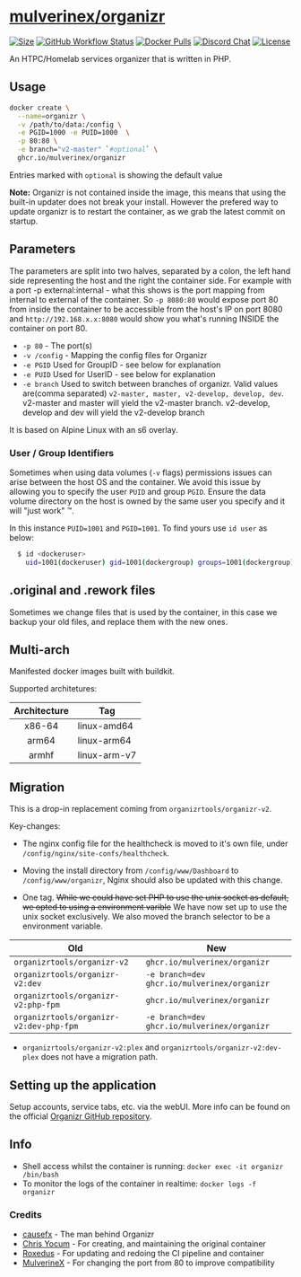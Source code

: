 # [mulverinex/organizr](https://github.com/MulverineX/docker-organizr)

[![Size](https://img.shields.io/docker/image-size/mulverinex/organizr?color=402885&style=for-the-badge)](https://hub.docker.com/r/mulverinex/organizr/)
[![GitHub Workflow Status](https://img.shields.io/github/workflow/status/organizr/docker-organizr/Build%20Container?color=402885&style=for-the-badge&logo=github&logoColor=41add3)](https://github.com/organizr/docker-organizr/actions?query=workflow%3A%22Build+Container%22)
[![Docker Pulls](https://img.shields.io/docker/pulls/mulverinex/organizr?color=402885&style=for-the-badge&logo=docker&logoColor=41add3)](https://hub.docker.com/r/mulverinex/organizr/)
[![Discord Chat](https://img.shields.io/discord/374648602632388610?color=402885&logo=discord&logoColor=41add3&style=for-the-badge)](https://organizr.app/discord)
[![License](https://img.shields.io/github/license/organizr/docker-organizr?color=402885&style=for-the-badge)](LICENSE.md)

An HTPC/Homelab services organizer that is written in PHP.

## Usage

```bash
docker create \
  --name=organizr \
  -v /path/to/data:/config \
  -e PGID=1000 -e PUID=1000  \
  -p 80:80 \
  -e branch="v2-master" `#optional` \
  ghcr.io/mulverinex/organizr
```

Entries marked with `optional` is showing the default value

**Note:** Organizr is not contained inside the image, this means that using the built-in updater does not break your install. However the prefered way to update organizr is to restart the container, as we grab the latest commit on startup.

## Parameters

The parameters are split into two halves, separated by a colon, the left hand side representing the host and the right the container side. For example with a port -p external:internal - what this shows is the port mapping from internal to external of the container. So `-p 8080:80` would expose port 80 from inside the container to be accessible from the host's IP on port 8080 and `http://192.168.x.x:8080` would show you what's running INSIDE the container on port 80.

* `-p 80` - The port(s)
* `-v /config` - Mapping the config files for Organizr
* `-e PGID` Used for GroupID - see below for explanation
* `-e PUID` Used for UserID - see below for explanation
* `-e branch` Used to switch between branches of organizr. Valid values are(comma separated) `v2-master, master, v2-develop, develop, dev`. v2-master and master will yield the v2-master branch. v2-develop, develop and dev will yield the v2-develop branch

It is based on Alpine Linux with an s6 overlay.

### User / Group Identifiers

Sometimes when using data volumes (`-v` flags) permissions issues can arise between the host OS and the container. We avoid this issue by allowing you to specify the user `PUID` and group `PGID`. Ensure the data volume directory on the host is owned by the same user you specify and it will "just work" ™.

In this instance `PUID=1001` and `PGID=1001`. To find yours use `id user` as below:

```bash
  $ id <dockeruser>
    uid=1001(dockeruser) gid=1001(dockergroup) groups=1001(dockergroup)
```

## .original and .rework files

Sometimes we change files that is used by the container, in this case we backup your old files, and replace them with the new ones.

## Multi-arch

Manifested docker images built with buildkit.

Supported architetures:

| Architecture | Tag          |
| :----------: | ------------ |
|    x86-64    | linux-amd64  |
|    arm64     | linux-arm64  |
|    armhf     | linux-arm-v7 |

## Migration

This is a drop-in replacement coming from `organizrtools/organizr-v2`.

Key-changes:

* The nginx config file for the healthcheck is moved to it's own file, under `/config/nginx/site-confs/healthcheck`.

* Moving the install directory from `/config/www/Dashboard` to `/config/www/organizr`, Nginx should also be updated with this change.

* One tag. ~~While we could have set PHP to use the unix socket as default, we opted to using a environment varible~~ We have now set up to use the unix socket exclusively. We also moved the branch selector to be a environment variable.

| Old                                     | New                                       |
| --------------------------------------- | ----------------------------------------- |
| `organizrtools/organizr-v2`             | `ghcr.io/mulverinex/organizr`               |
| `organizrtools/organizr-v2:dev`         | `-e branch=dev ghcr.io/mulverinex/organizr` |
| `organizrtools/organizr-v2:php-fpm`     | `ghcr.io/mulverinex/organizr`               |
| `organizrtools/organizr-v2:dev-php-fpm` | `-e branch=dev ghcr.io/mulverinex/organizr` |

* `organizrtools/organizr-v2:plex` and `organizrtools/organizr-v2:dev-plex` does not have a migration path.

## Setting up the application

Setup accounts, service tabs, etc. via the webUI. More info can be found on the official [Organizr GitHub repository](https://github.com/causefx/Organizr/).

## Info

* Shell access whilst the container is running: `docker exec -it organizr /bin/bash`
* To monitor the logs of the container in realtime: `docker logs -f organizr`

### Credits

* [causefx](https://github.com/causefx) - The man behind Organizr
* [Chris Yocum](https://github.com/christronyxyocum) - For creating, and maintaining the original container
* [Roxedus](https://github.com/roxedus) - For updating and redoing the CI pipeline and container
* [MulverineX](https://github.com/mulverinex) - For changing the port from 80 to improve compatibility
